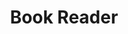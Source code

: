 ---
title: "Book Reader"

categories: ['']

tags: ['Book', 'Reader']

arwords: 'قارئ الكتاب'

arexps: []

enwords: ['Book Reader']

enexps: []

arlexicons: 'ق'

enlexicons: 'B'

authors: ['Ruqayya Roshdy']

translators: ['']

citations: 'مقدمة في حوسبة اللغة العربية'

sources: 'مركز الملك عبدالله بن عبدالعزيز الدولي لخدمة اللغة العربية'

slug: ""
---